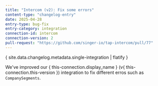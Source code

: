 ```yaml
---
title: "Intercom (v2): Fix some errors"
content-type: "changelog-entry"
date: 2025-04-28
entry-type: bug-fix
entry-category: integration
connection-id: intercom
connection-version: 2
pull-request: "https://github.com/singer-io/tap-intercom/pull/77"
---
```

{ site.data.changelog.metadata.single-integration | flatify }

We've improved our { this-connection.display_name } (v{ this-connection.this-version }) integration to fix different erros such as `CompanySegments`.